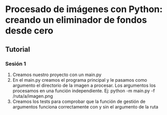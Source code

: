 # Procesado de imágenes con Python: creando un eliminador de fondos desde cero

## Tutorial

### Sesión 1
1. Creamos nuestro proyecto con un main.py
2. En el main.py creamos el programa principal y le pasamos como argumento el directorio de la imagen a procesar. Los argumentos los procesamos en una función independiente. Ej: python -m main.py -f /ruta/a/imagen.png
3. Creamos los tests para comprobar que la función de gestión de argumentos funciona correctamente con y sin el argumento de la ruta